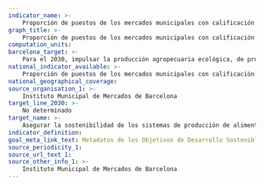 ```yaml
---
indicator_name: >-
    Proporción de puestos de los mercados municipales con calificación de “paradistas verdes”
graph_title: >-
    Proporción de puestos de los mercados municipales con calificación de “paradistas verdes”
computation_units: 
barcelona_target: >-
    Para el 2030, impulsar la producción agropecuaria ecológica, de proximidad y resiliente, a través de la red comercial minorista y mayorista, y promover la adopción de la dieta de salud planetaria
national_indicator_available: >-
    Proporción de puestos de los mercados municipales con calificación de “paradistas verdes”
national_geographical_coverage: 
source_organisation_1: >-
    Instituto Municipal de Mercados de Barcelona
target_line_2030: >-
    No determinado
target_name: >-
    Asegurar la sostenibilidad de los sistemas de producción de alimentos y aplicar prácticas agrícolas resilientes que aumenten la productividad y la producción, contribuyan al mantenimiento de los ecosistemas, fortalezcan la capacidad de adaptación al cambio climático, los fenómenos meteorológicos extremos, las sequías, las inundaciones y otros desastres, y mejoren progresivamente la calidad de la tierra y el suelo
indicator_definition:
goal_meta_link_text: Metadatos de los Objetivos de Desarrollo Sostenible de las Naciones Unidas (pdf 894kB)
source_periodicity_1: 
source_url_text_1: 
source_other_info_1: >-
    Instituto Municipal de Mercados de Barcelona
---
```


